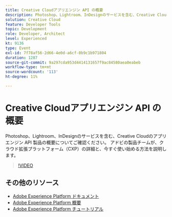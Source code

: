 ```yaml
---
title: Creative Cloudアプリエンジン API の概要
description: Photoshop、Lightroom、InDesignのサービスを含む、Creative Cloudのアプリエンジン API 製品の概要についてご確認ください。 アドビの製品チームが、クラウド拡張プラットフォーム（CXP）の詳細と、今すぐ使い始める方法を説明します。
solution: Creative Cloud
feature: Developer Tools
topic: Development
role: Developer, Architect
level: Experienced
kt: 9136
type: Event
exl-id: 7f78af56-2d66-4e0d-a6cf-0b9c1b971804
duration: 1287
source-git-commit: 9a297cda953d4414131657f9ac84580aea0eabeb
workflow-type: tm+mt
source-wordcount: '113'
ht-degree: 11%

---
```


# Creative Cloudアプリエンジン API の概要

Photoshop、Lightroom、InDesignのサービスを含む、Creative Cloudのアプリエンジン API 製品の概要についてご確認ください。 アドビの製品チームが、クラウド拡張プラットフォーム（CXP）の詳細と、今すぐ使い始める方法を説明します。

>[!VIDEO](https://video.tv.adobe.com/v/337594/?quality=12&learn=on&hidetitle=true)

## その他のリソース

- [Adobe Experience Platform ドキュメント ](https://experienceleague.adobe.com/docs/experience-platform.html?lang=ja)
- [Adobe Experience Platform 概要](https://experienceleague.adobe.com/docs/experience-platform/landing/home.html?lang=ja)
- [Adobe Experience Platform チュートリアル](https://experienceleague.adobe.com/docs/platform-learn/tutorials/overview.html?lang=ja)
